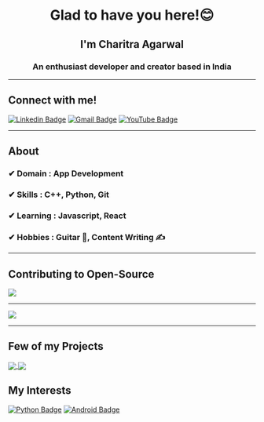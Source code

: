 <h1 align="center">Glad to have you here!😊</h1>
<h2 align="center">I'm Charitra Agarwal</h2>
<h3 align="center">An enthusiast developer and creator based in India</h3>

----------


## Connect with me!
[![Linkedin Badge](https://img.shields.io/badge/-Charitra_Agarwal-blue?style=flat-square&logo=Linkedin&logoColor=white&link=https://www.linkedin.com/in/chiku1022//)](https://www.linkedin.com/in/chiku1022/) 
[![Gmail Badge](https://img.shields.io/badge/-Charitra_Agarwal-c14438?style=flat-square&logo=Gmail&logoColor=white&link=mailto:charitraagarwal1022@gmail.com)](mailto:charitraagarwal1022@gmail.com) 
[![YouTube Badge](https://img.shields.io/badge/-Everything_Computerized-red?style=flat-square&logo=Youtube&logoColor=white&link=https://www.youtube.com/EverythingComputerized//)](https://www.youtube.com/EverythingComputerized/) 

-------------

## About
### ✔ **Domain :** App Development
### ✔ **Skills :** C++, Python, Git
### ✔ **Learning :** Javascript, React
### ✔ **Hobbies :** Guitar 🎸, Content Writing ✍

---------------

## Contributing to Open-Source

<a href="https://github.com/anuraghazra/github-readme-stats">
  <img align="center" src="https://github-readme-stats.vercel.app/api?username=chiku1022&show_icons=true&theme=radical&locale=en" />
</a> 

----------------

<a href="https://github.com/anuraghazra/github-readme-stats">
  <img align="center" src="https://github-readme-stats.vercel.app/api/top-langs?username=chiku1022&langs_count=5&theme=radical&locale=en" />
</a> 

-----------------

## Few of my Projects

<a href="https://github.com/anuraghazra/github-readme-stats">
  <img align="center" src="https://github-readme-stats.vercel.app/api/pin/?username=chiku1022&repo=Stark-The-Personal-Assistant&theme=radical&locale=en" />
</a> 

<a href="https://github.com/anuraghazra/github-readme-stats">
  <img align="center" src="https://github-readme-stats.vercel.app/api/pin/?username=chiku1022&repo=PyMediaPlayer&theme=radical&locale=en" />
</a>

## My Interests
[![Python Badge](https://img.shields.io/badge/-Python-yellow?style=flat-square&logo=Python&logoColor=white)]() 
[![Android Badge](https://img.shields.io/badge/-android-green?style=flat-square&logo=android&logoColor=white)]() 

